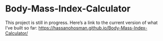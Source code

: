 # Body-Mass-Index-Calculator
This project is still in progress. Here’s a link to the current version of what I’ve built so far: https://hassanohosman.github.io/Body-Mass-Index-Calculator/
